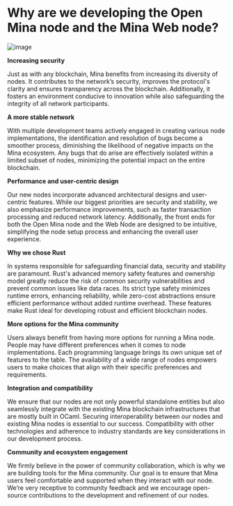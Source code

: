 
# Why are we developing the Open Mina node and the Mina Web node?

![image](https://github.com/JanSlobodnik/pre-publishing/assets/60480123/846904f6-31f2-4eb2-8618-25a9339721e9)


**Increasing security**

Just as with any blockchain, Mina benefits from increasing its diversity of nodes. It contributes to the network’s security, improves the protocol's clarity and ensures transparency across the blockchain. Additionally, it fosters an environment conducive to innovation while also safeguarding the integrity of all network participants.

**A more stable network**

With multiple development teams actively engaged in creating various node implementations, the identification and resolution of bugs become a smoother process, diminishing the likelihood of negative impacts on the Mina ecosystem. Any bugs that do arise are effectively isolated within a limited subset of nodes, minimizing the potential impact on the entire blockchain.

**Performance and user-centric design**

Our new nodes incorporate advanced architectural designs and user-centric features. While our biggest priorities are security and stability, we also emphasize performance improvements, such as faster transaction processing and reduced network latency. Additionally, the front ends for both the Open Mina node and the Web Node are designed to be intuitive, simplifying the node setup process and enhancing the overall user experience.

**Why we chose Rust**

In systems responsible for safeguarding financial data, security and stability are paramount. Rust's advanced memory safety features and ownership model greatly reduce the risk of common security vulnerabilities and prevent common issues like data races. Its strict type safety minimizes runtime errors, enhancing reliability, while zero-cost abstractions ensure efficient performance without added runtime overhead. These features make Rust ideal for developing robust and efficient blockchain nodes.

**More options for the Mina community**

Users always benefit from having more options for running a Mina node. People may have different preferences when it comes to node implementations. Each programming language brings its own unique set of features to the table. The availability of a wide range of nodes empowers users to make choices that align with their specific preferences and requirements.

**Integration and compatibility**

We ensure that our nodes are not only powerful standalone entities but also seamlessly integrate with the existing Mina blockchain infrastructures that are mostly built in OCaml. Securing interoperability between our nodes and existing Mina nodes is essential to our success. Compatibility with other technologies and adherence to industry standards are key considerations in our development process. 

**Community and ecosystem engagement**

We firmly believe in the power of community collaboration, which is why we are building tools for the Mina community. Our goal is to ensure that Mina users feel comfortable and supported when they interact with our node. We’re very receptive to community feedback and we encourage open-source contributions to the development and refinement of our nodes. 
